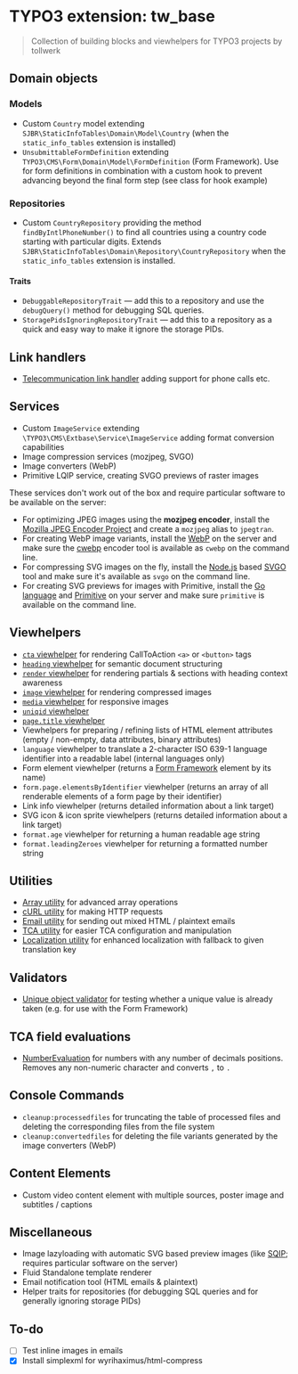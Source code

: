 # TYPO3 extension: tw_base

> Collection of building blocks and viewhelpers for TYPO3 projects by tollwerk

## Domain objects

### Models

* Custom `Country` model extending `SJBR\StaticInfoTables\Domain\Model\Country` (when the `static_info_tables` extension is installed)
* `UnsubmittableFormDefinition` extending `TYPO3\CMS\Form\Domain\Model\FormDefinition` (Form Framework). Use for form definitions in combination with a custom hook to prevent advancing beyond the final form step (see class for hook example)

### Repositories

* Custom `CountryRepository` providing the method `findByIntlPhoneNumber()` to find all countries using a country code starting with particular digits. Extends `SJBR\StaticInfoTables\Domain\Repository\CountryRepository` when the `static_info_tables` extension is installed.

#### Traits

* `DebuggableRepositoryTrait` — add this to a repository and use the `debugQuery()` method for debugging SQL queries.
* `StoragePidsIgnoringRepositoryTrait` — add this to a repository as a quick and easy way to make it ignore the storage PIDs.

## Link handlers

- [Telecommunication link handler](Docs/LinkHandler/tel.md) adding support for phone calls etc.

## Services

- Custom `ImageService` extending `\TYPO3\CMS\Extbase\Service\ImageService` adding format conversion capabilities
- Image compression services (mozjpeg, SVGO)
- Image converters (WebP)
- Primitive LQIP service, creating SVGO previews of raster images

These services don't work out of the box and require particular software to be available on the server:

* For optimizing JPEG images using the **mozjpeg encoder**, install the [Mozilla JPEG Encoder Project](https://github.com/mozilla/mozjpeg) and create a `mozjpeg` alias to `jpegtran`.
* For creating WebP image variants, install the [WebP](https://developers.google.com/speed/webp/download) on the server and make sure the [cwebp](https://developers.google.com/speed/webp/docs/cwebp) encoder tool is available as `cwebp` on the command line.
* For compressing SVG images on the fly, install the [Node.js](https://nodejs.org/en/) based [SVGO](https://github.com/svg/svgo) tool and make sure it's available as `svgo` on the command line.
* For creating SVG previews for images with Primitive, install the [Go language](https://golang.org/) and [Primitive](https://github.com/fogleman/primitive) on your server and make sure `primitive` is available on the command line.

## Viewhelpers

* [`cta` viewhelper](Docs/ViewHelpers/cta.md) for rendering CallToAction `<a>` or `<button>` tags
* [`heading` viewhelper](Docs/ViewHelpers/heading.md) for semantic document structuring
* [`render` viewhelper](Docs/ViewHelpers/render.md) for rendering partials & sections with heading context awareness
* [`image` viewhelper](Docs/ViewHelpers/image.md) for rendering compressed images
* [`media` viewhelper](Docs/ViewHelpers/media.md) for responsive images
* [`uniqid` viewhelper](Docs/ViewHelpers/uniqid.md)
* [`page.title` viewhelper](Docs/ViewHelpers/Page/title.md)
* Viewhelpers for preparing / refining lists of HTML element attributes (empty / non-empty, data attributes, binary attributes)
* `language` viewhelper to translate a 2-character ISO 639-1 language identifier into a readable label (internal languages only)
* Form element viewhelper (returns a [Form Framework](https://docs.typo3.org/typo3cms/extensions/form/) element by its name)
* `form.page.elementsByIdentifier` viewhelper (returns an array of all renderable elements of a form page by their identifier)
* Link info viewhelper (returns detailed information about a link target)
* SVG icon & icon sprite viewhelpers (returns detailed information about a link target)
* `format.age` viewhelper for returning a human readable age string
* `format.leadingZeroes` viewhelper for returning a formatted number string

## Utilities

* [Array utility](Classes/Utility/ArrayUtility.php) for advanced array operations
* [cURL utility](Classes/Utility/CurlUtility.php) for making HTTP requests
* [Email utility](Classes/Utility/EmailUtility.php) for sending out mixed HTML / plaintext emails
* [TCA utility](Classes/Utility/TcaUtility.php) for easier TCA configuration and manipulation
* [Localization utility](Classes/Utility/LocalizationUtility.php) for enhanced localization with fallback to given translation key

## Validators

* [Unique object validator](Classes/Domain/Validator/UniqueObjectValidator.php) for testing whether a unique value is already taken (e.g. for use with the Form Framework)

## TCA field evaluations

* [NumberEvaluation](Classes/Evaluation/NumberEvaluation.php) for numbers with any number of decimals positions. Removes any non-numeric character and converts `,` to `.`

## Console Commands

* `cleanup:processedfiles` for truncating the table of processed files and deleting the corresponding files from the file system
* `cleanup:convertedfiles` for deleting the file variants generated by the image converters (WebP)

## Content Elements

* Custom video content element with multiple sources, poster image and subtitles / captions

## Miscellaneous

* Image lazyloading with automatic SVG based preview images (like [SQIP](https://github.com/technopagan/sqip); requires particular software on the server)
* Fluid Standalone template renderer
* Email notification tool (HTML emails & plaintext)
* Helper traits for repositories (for debugging SQL queries and for generally ignoring storage PIDs)

## To-do

* [ ] Test inline images in emails
* [x] Install simplexml for wyrihaximus/html-compress

